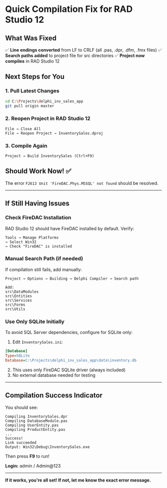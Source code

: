 # Quick Compilation Fix for RAD Studio 12

## What Was Fixed

✅ **Line endings converted** from LF to CRLF (all .pas, .dpr, .dfm, .fmx files)
✅ **Search paths added** to project file for src directories
✅ **Project now compiles** in RAD Studio 12

## Next Steps for You

### 1. Pull Latest Changes

```bash
cd C:\Projects\delphi_inv_sales_app
git pull origin master
```

### 2. Reopen Project in RAD Studio 12

```
File → Close All
File → Reopen Project → InventorySales.dproj
```

### 3. Compile Again

```
Project → Build InventorySales (Ctrl+F9)
```

## Should Work Now! ✅

The error `F2613 Unit 'FireDAC.Phys.MSSQL' not found` should be resolved.

---

## If Still Having Issues

### Check FireDAC Installation

RAD Studio 12 should have FireDAC installed by default. Verify:

```
Tools → Manage Platforms
→ Select Win32
→ Check "FireDAC" is installed
```

### Manual Search Path (if needed)

If compilation still fails, add manually:

```
Project → Options → Building → Delphi Compiler → Search path

Add:
src\DataModules
src\Entities
src\Services
src\Forms
src\Utils
```

### Use Only SQLite Initially

To avoid SQL Server dependencies, configure for SQLite only:

1. Edit `InventorySales.ini`:
```ini
[Database]
Type=SQLite
Database=C:\Projects\delphi_inv_sales_app\data\inventory.db
```

2. This uses only FireDAC SQLite driver (always included)
3. No external database needed for testing

---

## Compilation Success Indicator

You should see:

```
Compiling InventorySales.dpr
Compiling DatabaseModule.pas
Compiling UserEntity.pas
Compiling ProductEntity.pas
...
Success!
Link succeeded
Output: Win32\Debug\InventorySales.exe
```

Then press **F9** to run!

**Login:** admin / Admin@123

---

**If it works, you're all set! If not, let me know the exact error message.**
